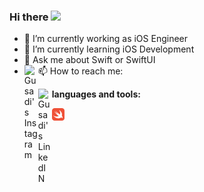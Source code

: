 ### Hi there <img src="https://media.giphy.com/media/hvRJCLFzcasrR4ia7z/giphy.gif" width="25px">

- 🔭 I’m currently working as iOS Engineer
- 🌱 I’m currently learning iOS Development
- 💬 Ask me about Swift or SwiftUI
- 📫 How to reach me: <a href="https://www.instagram.com/gusadiprntaa/">
  <img align="left" alt="Gusadi's Instagram" width="22px" src="https://raw.githubusercontent.com/hussainweb/hussainweb/main/icons/instagram.png" />
</a>
<a href="https://www.linkedin.com/in/agus-adi-pranata/">
  <img align="left" alt="Gusadi's LinkedIN" width="22px" src="https://raw.githubusercontent.com/peterthehan/peterthehan/master/assets/linkedin.svg" />
</a>

**languages and tools:**  

<code><img height="20" src="https://raw.githubusercontent.com/github/explore/80688e429a7d4ef2fca1e82350fe8e3517d3494d/topics/swift/swift.png"></code>
